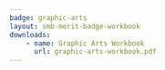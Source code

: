 ```yaml
---
badge: graphic-arts
layout: smb-merit-badge-workbook
downloads:
    - name: Graphic Arts Workbook
      url: graphic-arts-workbook.pdf
---
```


